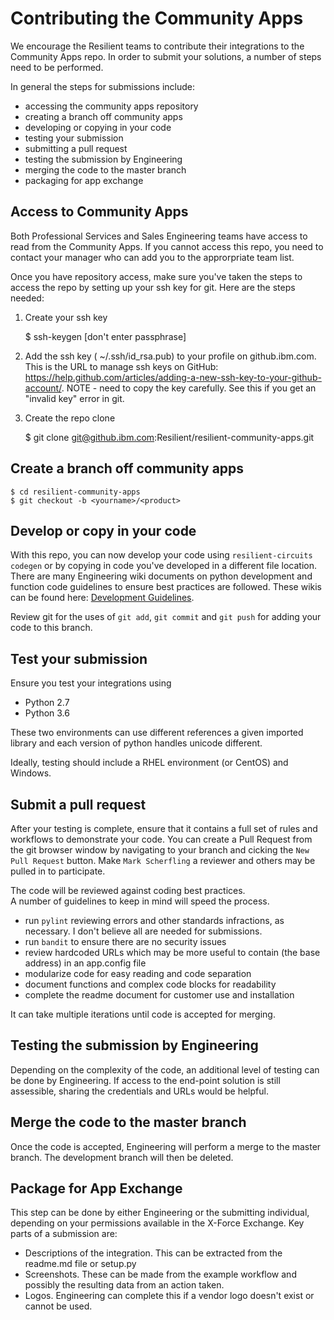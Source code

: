 # Contributing the Community Apps

We encourage the Resilient teams to contribute their integrations to the Community Apps repo. 
In order to submit your solutions, a number of steps need to be performed. 

In general the steps for submissions include:

* accessing the community apps repository
* creating a branch off community apps
* developing or copying in your code
* testing your submission
* submitting a pull request
* testing the submission by Engineering
* merging the code to the master branch
* packaging for app exchange

## Access to Community Apps
Both Professional Services and Sales Engineering teams have access to read from the Community Apps. If you cannot access this repo, you need to contact your manager who can add you to the approrpriate team list.

Once you have repository access, make sure you've taken the steps to access the repo by setting up your ssh key for git.
Here are the steps needed:


1) Create your ssh key

    $ ssh-keygen [don't enter passphrase]

2) Add the ssh key ( ~/.ssh/id_rsa.pub) to your profile on github.ibm.com. This is the URL to manage ssh keys on GitHub: https://help.github.com/articles/adding-a-new-ssh-key-to-your-github-account/. NOTE - need to copy the key carefully. See this if you get an "invalid key" error in git.

3) Create the repo clone 
    
    $ git clone git@github.ibm.com:Resilient/resilient-community-apps.git
    
## Create a branch off community apps
    $ cd resilient-community-apps 
    $ git checkout -b <yourname>/<product>
    
## Develop or copy in your code
With this repo, you can now develop your code using `resilient-circuits codegen` or by copying in code you've developed in a different file location.
There are many Engineering wiki documents on python development and function code guidelines to ensure best practices are followed. These wikis can be found here:
[Development Guidelines](https://w3-connections.ibm.com/wikis/home?lang=en-gb#!/wiki/Wc375b6e38cc2_46a1_be89_68faa5cc5193/page/API%20and%20Developer%20Resources).
    
Review git for the uses of `git add`, `git commit` and `git push` for adding your code to this branch.

## Test your submission
Ensure you test your integrations using
* Python 2.7
* Python 3.6

These two environments can use different references a given imported library and each version of python handles unicode different. 

Ideally, testing should include a RHEL environment (or CentOS) and Windows. 

## Submit a pull request
After your testing is complete, ensure that it contains a full set of rules and workflows to demonstrate your code.
You can create a Pull Request from the git browser window by navigating to your branch and cicking the `New Pull Request` button.
Make `Mark Scherfling` a reviewer and others may be pulled in to participate.

The code will be reviewed against coding best practices.  
A number of guidelines to keep in mind will speed the process.

* run `pylint` reviewing errors and other standards infractions, as necessary. I don't believe all are needed for submissions.
* run `bandit` to ensure there are no security issues
* review hardcoded URLs which may be more useful to contain (the base address) in an app.config file
* modularize code for easy reading and code separation
* document functions and complex code blocks for readability
* complete the readme document for customer use and installation

It can take multiple iterations until code is accepted for merging.

## Testing the submission by Engineering
Depending on the complexity of the code, an additional level of testing can be done by Engineering. 
If access to the end-point solution is still assessible, sharing the credentials and URLs would be helpful.

## Merge the code to the master branch
Once the code is accepted, Engineering will perform a merge to the master branch.
The development branch will then be deleted.

## Package for App Exchange
This step can be done by either Engineering or the submitting individual, 
depending on your permissions available in the X-Force Exchange. Key parts of a submission are:

* Descriptions of the integration. This can be extracted from the readme.md file or setup.py
* Screenshots. These can be made from the example workflow and possibly the resulting data from an action taken.
* Logos. Engineering can complete this if a vendor logo doesn't exist or cannot be used.





